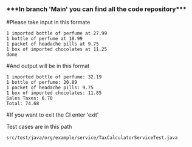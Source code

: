 <h3>***In branch 'Main' you can find all the code repository***</h3>

#Please take input in this formate 

```
1 imported bottle of perfume at 27.99
1 bottle of perfume at 18.99
1 packet of headache pills at 9.75
1 box of imported chocolates at 11.25
done
```

#And output will be in this format

```
1 imported bottle of perfume: 32.19
1 bottle of perfume: 20.89
1 packet of headache pills: 9.75
1 box of imported chocolates: 11.85
Sales Taxes: 6.70
Total: 74.68
```

#If you want to exit the CI enter 'exit'

Test cases are in this path 
```
src/test/java/org/example/service/TaxCalculatorServiceTest.java
```
